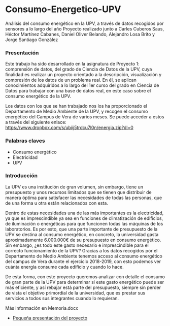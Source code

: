 # Consumo-Energetico-UPV
Análisis del consumo energético en la UPV, a través de datos recogidos por sensores a lo largo del año
Proyecto realizado junto a Carles Cuberos Saus, Héctor Martínez Cabanes, Daniel Oliver Belando, Alejandro Losa Brito y Jorge Santiago González

### Presentación 
Este trabajo ha sido desarrollado en la asignatura de Proyecto 1: comprensión de datos, del grado de Ciencia de Datos de la UPV, cuya finalidad es realizar un proyecto orientado a la descripción, visualización y compresión de los datos de un problema real. En él, se aplican conocimientos adquiridos a lo largo del 1er curso del grado en Ciencia de Datos para trabajar con una base de datos real, en este caso sobre el consumo energético de la UPV.

Los datos con los que se han trabajado nos los ha proporcionado el Departamento de Medio Ambiente de la UPV, y recogen el consumo energético del Campus de Vera de varios meses. Se puede acceder a estos a través del siguiente enlace: 
https://www.dropbox.com/s/ubiij5trdcu7l0n/energia.zip?dl=0

### Palabras claves
- Consumo energético
- Electricidad
- UPV

### Introducción
La UPV es una institución de gran volumen, sin embargo, tiene un presupuesto y unos recursos limitados que se tienen que distribuir de manera óptima para satisfacer las necesidades de todas las personas, que de una forma u otra están relacionados con esta.

Dentro de estas necesidades una de las más importantes es la electricidad, ya que es imprescindible ya sea en funciones de climatización de edificios, de iluminación o energéticas para que funcionen todas las máquinas de los laboratorios. Es por esto, que una parte importante de presupuesto de la UPV se destina al consumo energético, en concreto, la universidad gasta aproximadamente 6.000.000€ de su presupuesto en consumo energético.
Sin embargo, ¿es todo este gasto necesario e imprescindible para el correcto funcionamiento de la UPV? Gracias a los datos recogidos por el Departamento de Medio Ambiente tenemos acceso al consumo energético del campus de Vera durante el ejercicio 2018-2019, con esto podemos ver cuánta energía consume cada edificio y cuando lo hace.

De esta forma, con este proyecto queremos analizar con detalle el consumo de gran parte de la UPV para determinar si este gasto energético puede ser más eficiente, y así rebajar está parte del presupuesto, siempre sin perder de vista el objetivo primordial de la universidad, que es prestar sus servicios a todos sus integrantes cuando lo requieran.

Más información en Memoria.docx
- [Pequeña presentación del proyecto](https://prezi.com/view/OxK4LyLNWSxNtFGoBnKw/)
